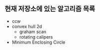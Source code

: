 ## 현재 저장소에 있는 알고리즘 목록
- ccw
- convex hull 2d
    - graham scan
    - rotating calipers
- Minimum Enclosing Circle
